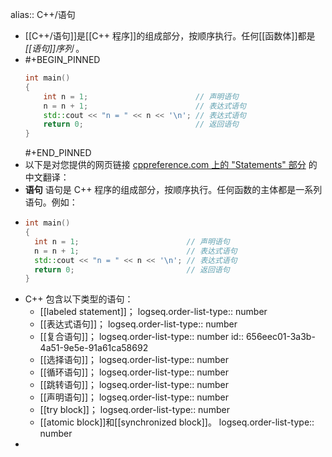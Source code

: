 alias:: C++/语句

- [[C++/语句]]是[[C++ 程序]]的组成部分，按顺序执行。任何[[函数体]]都是 *[[语句]]序列* 。
- #+BEGIN_PINNED
  ``` cpp
  int main()
  {
      int n = 1;                        // 声明语句
      n = n + 1;                        // 表达式语句
      std::cout << "n = " << n << '\n'; // 表达式语句
      return 0;                         // 返回语句
  }
  ``` 
  #+END_PINNED
- 以下是对您提供的网页链接 [cppreference.com 上的 "Statements" 部分](https://en.cppreference.com/w/cpp/language/statements) 的中文翻译：
- **语句**
  语句是 C++ 程序的组成部分，按顺序执行。任何函数的主体都是一系列语句。例如：
- ```cpp
  int main()
  {
    int n = 1;                        // 声明语句
    n = n + 1;                        // 表达式语句
    std::cout << "n = " << n << '\n'; // 表达式语句
    return 0;                         // 返回语句
  }
  ```
- C++ 包含以下类型的语句：
	- [[labeled statement]]；
	  logseq.order-list-type:: number
	- [[表达式语句]]；
	  logseq.order-list-type:: number
	- [[复合语句]]；
	  logseq.order-list-type:: number
	  id:: 656eec01-3a3b-4a51-9e5e-91a61ca58692
	- [[选择语句]]；
	  logseq.order-list-type:: number
	- [[循环语句]]；
	  logseq.order-list-type:: number
	- [[跳转语句]]；
	  logseq.order-list-type:: number
	- [[声明语句]]；
	  logseq.order-list-type:: number
	- [[try block]]；
	  logseq.order-list-type:: number
	- [[atomic block]]和[[synchronized block]]。
	  logseq.order-list-type:: number
-